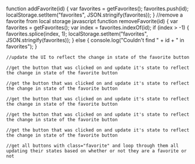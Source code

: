 function addFavorite(id) {
    var favorites = getFavorites();
    favorites.push(id);
    localStorage.setItem("favorites", JSON.stringify(favorites));
}
//remove a favorite from local storage javascript
function removeFavorite(id) {
    var favorites = getFavorites();
    var index = favorites.indexOf(id);
    if (index > -1) {
        favorites.splice(index, 1);
        localStorage.setItem("favorites", JSON.stringify(favorites));
    } else {
        console.log("Couldn't find " + id + " in favorites");
    }

    //update the UI to reflect the change in state of the favorite button

    //get the button that was clicked on and update it's state to reflect the change in state of the favorite button

    //get the button that was clicked on and update it's state to reflect the change in state of the favorite button

    //get the button that was clicked on and update it's state to reflect the change in state of the favorite button

    //get the button that was clicked on and update it's state to reflect the change in state of the favorite button

    //get the button that was clicked on and update it's state to reflect the change in state of the favorite button

    //get all buttons with class="favorite" and loop through them all updating their states based on whether or not they are a favorite or not